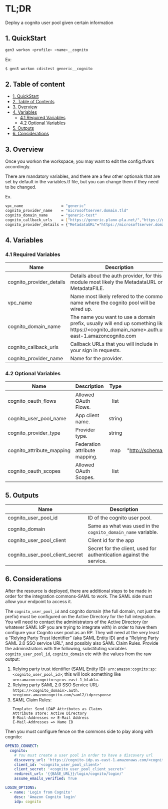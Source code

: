 # TL;DR

Deploy a cognito user pool given certain information


## 1. QuickStart

```bash
gen3 workon <profile> <name>__cognito
```

Ex:

```bash
$ gen3 workon cdistest generic__cognito
```

## 2. Table of content

- [1. QuickStart](#1-quickstart)
- [2. Table of Contents](#2-table-of-contents)
- [3. Overview](#3-overview)
- [4. Variables](#4-variables)
  - [4.1 Required Variables](#41-required-variables)
  - [4.2 Optional Variables](#42-optional-variables)
- [5. Outputs](#5-outputs)
- [6. Considerations](#6-considerations)



## 3. Overview

Once you workon the workspace, you may want to edit the config.tfvars accordingly.

There are mandatory variables, and there are a few other optionals that are set by default in the variables.tf file, but you can change them if they need to be changed.

Ex.
```bash
vpc_name                 = "generic"
cognito_provider_name    = "microsoftserver.domain.tld"
cognito_domain_name      = "generic-test"
cognito_callback_urls    = ["https://generic.planx-pla.net/","https://generic.planx-pla.net/login/cognito/login/","https://generic.planx-pla.net/user/login/cognito/login/"]
cognito_provider_details = {"MetadataURL"="https://microsoftserver.domain.tld/federationmetadata/2007-06/federationmetadata.xml"}
```

## 4. Variables

### 4.1 Required Variables

| Name | Description | Type | Default |
|------|-------------|:----:|:-----:|
| cognito_provider_details | Details about the auth provider, for this module most likely the MetadataURL or MetadataFILE. | map | {} |
| vpc_name | Name most likely refered to the commons name where the cognito pool will be wired up. | string | |
| cognito_domain_name | The name you want to use a domain prefix, usually will end up something like: https://\<cognito_domain_name\>.auth.us-east-1.amazoncognito.com | string | |
| cognito_callback_urls | Callback URLs that you will include in your sign in requests. | list | |
| cognito_provider_name | Name for the provider. | string | |


### 4.2 Optional Variables

| Name | Description | Type | Default |
|------|-------------|:----:|:-----:|
| cognito_oauth_flows | Allowed OAuth Flows. | list | ["code", "implicit"] |
| cognito_user_pool_name | App client name. | string | "fence" |
| cognito_provider_type | Provider type. | string | "SAML" |
| cognito_attribute_mapping | Federation attribute mapping. | map | { "email" = "http://schemas.xmlsoap.org/ws/2005/05/identity/claims/emailaddress" } |
| cognito_oauth_scopes | Allowed OAuth Scopes. | list | ["email", "openid"] |


## 5. Outputs

| Name | Description | 
|------|-------------|
| cognito_user_pool_id | ID of the cognito user pool. |
| cognito_domain | Same as what was used in the `cognito_domain_name` variable. |
| cognito_user_pool_client | Client id for the app |
| cognito_user_pool_client_secret | Secret for the client, used for authentication against the service. |


## 6. Considerations

After the resource is deployed, there are additional steps to be made in order for the integration commons-SAML to work. The SAML side must allow your endpoint to access it.

The `cognito_user_pool_id` and cognito domain (the full domain, not just the prefix) must be configured on the Active Directory for the full integration. You will need to contact the administrators of the Active Directory (or whatever SAML IdP you are trying to integrate with) in order to have them configure your Cognito user pool as an RP. They will need at the very least a "Relying Party Trust Identifier" (aka SAML Entity ID) and a "Relying Party SAML 2.0 SSO service URL", and possibly also SAML Claim Rules. Provide the administrators with the following, substituting variables `cognito_user_pool_id`, `cognito_domain` etc with the values from the raw output:

1. Relying party trust identifier (SAML Entity ID): `urn:amazon:cognito:sp:<cognito_user_pool_id>`; this will look something like `urn:amazon:cognito:sp:us-east-1_blabla`.
1. Relying party SAML 2.0 SSO Service URL: `https://<cognito_domain>.auth.<region>.amazoncognito.com/saml2/idpresponse`
1. SAML Claim Rules: 
    ```
    Template: Send LDAP Attributes as Claims
    Attribute store: Active Directory
    E-Mail-Addresses => E-Mail Address
    E-Mail-Addresses => Name ID
    ```


Then you must configure fence on the commons side to play along with cognito:

```yaml
OPENID_CONNECT:
  cognito:
    # You must create a user pool in order to have a discovery url
    discovery_url: 'https://cognito-idp.us-east-1.amazonaws.com/<cognito_user_pool_id>/.well-known/openid-configuration'
    client_id: '<cognito_user_pool_client>'
    client_secret: '<cognito_user_pool_client_secret>'
    redirect_url: '{{BASE_URL}}/login/cognito/login/'
    assume_emails_verified: True

LOGIN_OPTIONS:
  - name: 'Login from Cognito'
    desc: 'Amazon Cognito login'
    idp: cognito
```


